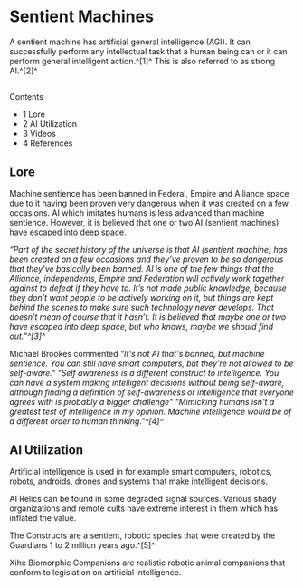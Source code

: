# Sentient Machines
A sentient machine has artificial general intelligence (AGI). It can successfully perform any intellectual task that a human being can or it can perform general intelligent action.^[1]^ This is also referred to as strong AI.^[2]^ 

## 

Contents

- 1 Lore
- 2 AI Utilization
- 3 Videos
- 4 References

## Lore

Machine sentience has been banned in Federal, Empire and Alliance space due to it having been proven very dangerous when it was created on a few occasions. AI which imitates humans is less advanced than machine sentience. However, it is believed that one or two AI (sentient machines) have escaped into deep space. 

*“Part of the secret history of the universe is that AI (sentient machine) has been created on a few occasions and they’ve proven to be so dangerous that they’ve basically been banned. AI is one of the few things that the Alliance, independents, Empire and Federation will actively work together against to defeat if they have to. It’s not made public knowledge, because they don’t want people to be actively working on it, but things are kept behind the scenes to make sure such technology never develops. That doesn’t mean of course that it hasn’t. It is believed that maybe one or two have escaped into deep space, but who knows, maybe we should find out.”^[3]^*

Michael Brookes commented *"It's not AI that's banned, but machine sentience. You can still have smart computers, but they're not allowed to be self-aware." "Self awareness is a different construct to intelligence. You can have a system making intelligent decisions without being self-aware, although finding a definition of self-awareness or intelligence that everyone agrees with is probably a bigger challenge" "Mimicking humans isn't a greatest test of intelligence in my opinion. Machine intelligence would be of a different order to human thinking."^[4]^*

## AI Utilization

Artificial intelligence is used in for example smart computers, robotics, robots, androids, drones and systems that make intelligent decisions.

AI Relics can be found in some degraded signal sources. Various shady organizations and remote cults have extreme interest in them which has inflated the value.

The Constructs are a sentient, robotic species that were created by the Guardians 1 to 2 million years ago.^[5]^

Xihe Biomorphic Companions are realistic robotic animal companions that conform to legislation on artificial intelligence.